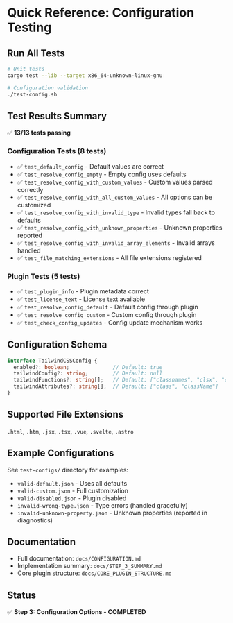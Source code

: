 # Quick Reference: Configuration Testing

## Run All Tests

```bash
# Unit tests
cargo test --lib --target x86_64-unknown-linux-gnu

# Configuration validation
./test-config.sh
```

## Test Results Summary

✅ **13/13 tests passing**

### Configuration Tests (8 tests)
- ✅ `test_default_config` - Default values are correct
- ✅ `test_resolve_config_empty` - Empty config uses defaults
- ✅ `test_resolve_config_with_custom_values` - Custom values parsed correctly
- ✅ `test_resolve_config_with_all_custom_values` - All options can be customized
- ✅ `test_resolve_config_with_invalid_type` - Invalid types fall back to defaults
- ✅ `test_resolve_config_with_unknown_properties` - Unknown properties reported
- ✅ `test_resolve_config_with_invalid_array_elements` - Invalid arrays handled
- ✅ `test_file_matching_extensions` - All file extensions registered

### Plugin Tests (5 tests)
- ✅ `test_plugin_info` - Plugin metadata correct
- ✅ `test_license_text` - License text available
- ✅ `test_resolve_config_default` - Default config through plugin
- ✅ `test_resolve_config_custom` - Custom config through plugin
- ✅ `test_check_config_updates` - Config update mechanism works

## Configuration Schema

```typescript
interface TailwindCSSConfig {
  enabled?: boolean;              // Default: true
  tailwindConfig?: string;        // Default: null
  tailwindFunctions?: string[];   // Default: ["classnames", "clsx", "ctl", "cva", "tw"]
  tailwindAttributes?: string[];  // Default: ["class", "className"]
}
```

## Supported File Extensions

`.html`, `.htm`, `.jsx`, `.tsx`, `.vue`, `.svelte`, `.astro`

## Example Configurations

See `test-configs/` directory for examples:
- `valid-default.json` - Uses all defaults
- `valid-custom.json` - Full customization
- `valid-disabled.json` - Plugin disabled
- `invalid-wrong-type.json` - Type errors (handled gracefully)
- `invalid-unknown-property.json` - Unknown properties (reported in diagnostics)

## Documentation

- Full documentation: `docs/CONFIGURATION.md`
- Implementation summary: `docs/STEP_3_SUMMARY.md`
- Core plugin structure: `docs/CORE_PLUGIN_STRUCTURE.md`

## Status

✅ **Step 3: Configuration Options - COMPLETED**
